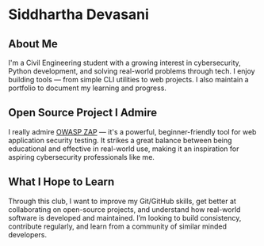 # Siddhartha Devasani

## About Me
I'm a Civil Engineering student with a growing interest in cybersecurity, Python development, and solving real-world problems through tech. I enjoy building tools — from simple CLI utilities to web projects. I also maintain a portfolio to document my learning and progress.

## Open Source Project I Admire
I really admire [OWASP ZAP](https://www.zaproxy.org/) — it's a powerful, beginner-friendly tool for web application security testing. It strikes a great balance between being educational and effective in real-world use, making it an inspiration for aspiring cybersecurity professionals like me.

## What I Hope to Learn
Through this club, I want to improve my Git/GitHub skills, get better at collaborating on open-source projects, and understand how real-world software is developed and maintained. I’m looking to build consistency, contribute regularly, and learn from a community of similar minded developers.

